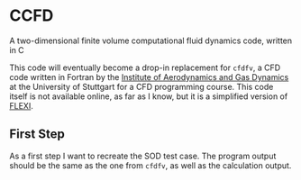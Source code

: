 
# CCFD

A two-dimensional finite volume computational fluid dynamics code, written in C

This code will eventually become a drop-in replacement for `cfdfv`, a CFD code written in Fortran by the [Institute of Aerodynamics and Gas Dynamics](http://www.iag.uni-stuttgart.de) at the University of Stuttgart for a CFD programming course. This code itself is not available online, as far as I know, but it is a simplified version of [FLEXI](https://www.flexi-project.org/).

## First Step

As a first step I want to recreate the SOD test case. The program output should be the same as the one from `cfdfv`, as well as the calculation output.
